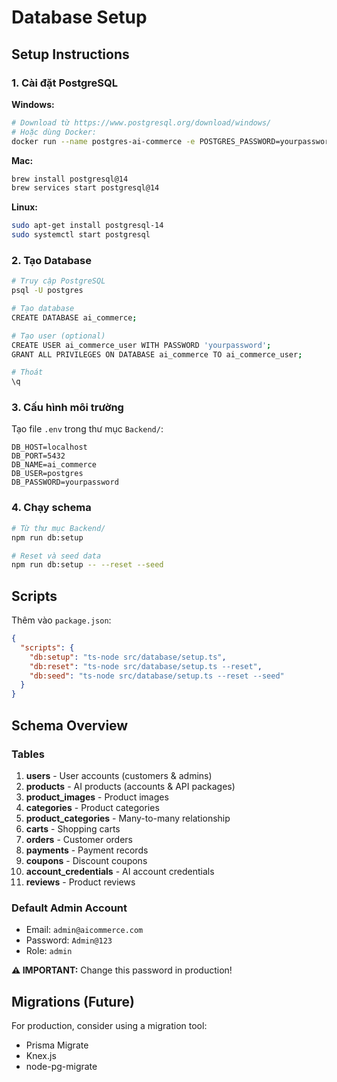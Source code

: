 # Database Setup

## Setup Instructions

### 1. Cài đặt PostgreSQL

**Windows:**
```bash
# Download từ https://www.postgresql.org/download/windows/
# Hoặc dùng Docker:
docker run --name postgres-ai-commerce -e POSTGRES_PASSWORD=yourpassword -p 5432:5432 -d postgres:14
```

**Mac:**
```bash
brew install postgresql@14
brew services start postgresql@14
```

**Linux:**
```bash
sudo apt-get install postgresql-14
sudo systemctl start postgresql
```

### 2. Tạo Database

```bash
# Truy cập PostgreSQL
psql -U postgres

# Tạo database
CREATE DATABASE ai_commerce;

# Tạo user (optional)
CREATE USER ai_commerce_user WITH PASSWORD 'yourpassword';
GRANT ALL PRIVILEGES ON DATABASE ai_commerce TO ai_commerce_user;

# Thoát
\q
```

### 3. Cấu hình môi trường

Tạo file `.env` trong thư mục `Backend/`:
```env
DB_HOST=localhost
DB_PORT=5432
DB_NAME=ai_commerce
DB_USER=postgres
DB_PASSWORD=yourpassword
```

### 4. Chạy schema

```bash
# Từ thư mục Backend/
npm run db:setup

# Reset và seed data
npm run db:setup -- --reset --seed
```

## Scripts

Thêm vào `package.json`:
```json
{
  "scripts": {
    "db:setup": "ts-node src/database/setup.ts",
    "db:reset": "ts-node src/database/setup.ts --reset",
    "db:seed": "ts-node src/database/setup.ts --reset --seed"
  }
}
```

## Schema Overview

### Tables

1. **users** - User accounts (customers & admins)
2. **products** - AI products (accounts & API packages)
3. **product_images** - Product images
4. **categories** - Product categories
5. **product_categories** - Many-to-many relationship
6. **carts** - Shopping carts
7. **orders** - Customer orders
8. **payments** - Payment records
9. **coupons** - Discount coupons
10. **account_credentials** - AI account credentials
11. **reviews** - Product reviews

### Default Admin Account

- Email: `admin@aicommerce.com`
- Password: `Admin@123`
- Role: `admin`

**⚠️ IMPORTANT:** Change this password in production!

## Migrations (Future)

For production, consider using a migration tool:
- Prisma Migrate
- Knex.js
- node-pg-migrate
